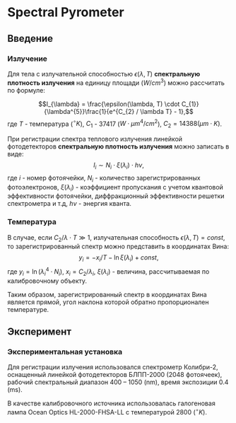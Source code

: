 # Spectral Pyrometer

## Введение
### Излучение
Для тела с излучательной способностью $\epsilon(\lambda, T)$ **спектральную плотность излучения** на единицу площади ($W/cm^{3}$) можно рассчитать по формуле:

$$I_{\lambda} = \frac{\epsilon(\lambda, T) \cdot C_{1}}{\lambda^{5}}\frac{1}{e^{C_{2} / \lambda T} - 1},$$
где $T$ - температура ($^{\circ}K$), $C_{1}$ - 37417 ($W \cdot \mu{m}^{4}/cm^{2}$), $C_{2} = 14388   (\mu{m} \cdot K)$.

При регистрации спектра теплового излучения линейкой фотодетекторов **спектральную плотность излучения** можно записать в виде:
$$I_{i} \sim N_{i} \cdot \xi(\lambda_{i}) \cdot h\nu,$$
где $i$ - номер фотоячейки, $N_{i}$ - количество зарегистрированных фотоэлектронов, $\xi(\lambda_{i})$ - коэффициент пропускания с учетом квантовой эффективности фотоячейки, диффракционный эффективности решетки спектрометра и т.д, $h\nu$ - энергия кванта.

### Температура
В случае, если $C_{2}/ \lambda \cdot T \gg 1$, излучательная способность $\epsilon(\lambda, T) = const$, то зарегистрированный спектр можно представить в координатах Вина:
$$
y_{i} = -x_{i}/T -\ln{\xi(\lambda_{i})} + const,
$$
где $y_{i} = \ln(\lambda_{i}^{4} \cdot N_{i})$, $x_{i} = C_{2} / \lambda_{i}$, $\xi(\lambda_{i})$ - величина, рассчитываемая по калибровочному объекту.

Таким образом, зарегистрированный спектр в координатах Вина является прямой, угол наклона которой обратно пропорционален температуре.

## Эксперимент

### Экспериментальная установка
Для регистрации излучения использовался спектрометр Колибри-2, оснащенный линейкой фотодетекторов БЛПП-2000 (2048 фотоячеек), рабочий спектральный диапазон 400 – 1050 (nm), время экспозиции 0.4 (ms).

В качестве калибровочного источника использовалась галогеновая лампа Ocean Optics HL-2000-FHSA-LL с температурой 2800 ($^{\circ}K$).
